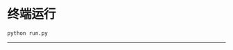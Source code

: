 # 终端运行

```shell
python run.py
```
**************************************************************************************************************************************************************************************************************************************************************************************************************************************************************************************************************************************************************************************************************************************************************************************************************************************************************************************************************************************************************************************************************************************************************************************************************************************************************************************************************************************************************************************************************************************